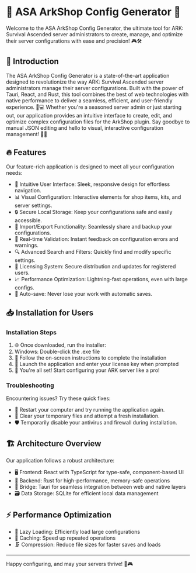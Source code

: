 # 🚀 ASA ArkShop Config Generator 🦖

Welcome to the ASA ArkShop Config Generator, the ultimate tool for ARK: Survival Ascended server administrators to create, manage, and optimize their server configurations with ease and precision! 🎮🛠️

## 🌟 Introduction

The ASA ArkShop Config Generator is a state-of-the-art application designed to revolutionize the way ARK: Survival Ascended server administrators manage their server configurations. Built with the power of Tauri, React, and Rust, this tool combines the best of web technologies with native performance to deliver a seamless, efficient, and user-friendly experience. 🚀💻
Whether you're a seasoned server admin or just starting out, our application provides an intuitive interface to create, edit, and optimize complex configuration files for the ArkShop plugin. Say goodbye to manual JSON editing and hello to visual, interactive configuration management! 🎉👋

## 🔥 Features

Our feature-rich application is designed to meet all your configuration needs:

- 🎨 Intuitive User Interface: Sleek, responsive design for effortless navigation.
- 📊 Visual Configuration: Interactive elements for shop items, kits, and server settings.
- 🔒 Secure Local Storage: Keep your configurations safe and easily accessible.
- 🔄 Import/Export Functionality: Seamlessly share and backup your configurations.
- 🚀 Real-time Validation: Instant feedback on configuration errors and warnings.
- 🔍 Advanced Search and Filters: Quickly find and modify specific settings.
- 🔐 Licensing System: Secure distribution and updates for registered users.
- 📈 Performance Optimization: Lightning-fast operations, even with large configs.
- 🔔 Auto-save: Never lose your work with automatic saves.

## 📥 Installation for Users

### Installation Steps

1. 🌐 Once downloaded, run the installer:
2. Windows: Double-click the .exe file
3. 🚀 Follow the on-screen instructions to complete the installation
4. 🔑 Launch the application and enter your license key when prompted
5. 🎉 You're all set! Start configuring your ARK server like a pro!

### Troubleshooting

Encountering issues? Try these quick fixes:

- 🔄 Restart your computer and try running the application again.
- 🧹 Clear your temporary files and attempt a fresh installation.
- 🛡️ Temporarily disable your antivirus and firewall during installation.

## 🏗️ Architecture Overview

Our application follows a robust architecture:

- 🖥️ Frontend: React with TypeScript for type-safe, component-based UI
- 🚀 Backend: Rust for high-performance, memory-safe operations
- 🔗 Bridge: Tauri for seamless integration between web and native layers
- 🗃️ Data Storage: SQLite for efficient local data management

## ⚡ Performance Optimization

- 🚀 Lazy Loading: Efficiently load large configurations
- 💾 Caching: Speed up repeated operations
- 🗜️ Compression: Reduce file sizes for faster saves and loads

---

Happy configuring, and may your servers thrive! 🚀🎮
